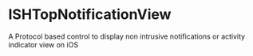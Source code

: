 # ISHTopNotificationView
A Protocol based control to display non intrusive notifications or activity indicator view on iOS
